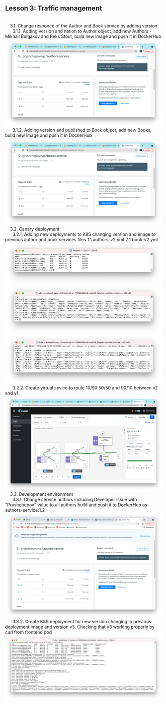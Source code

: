 &nbsp;&nbsp;<h2>Lesson 3: Traffic management </h2><br>
&nbsp;&nbsp;&nbsp;&nbsp;3.1. Change responce of the Author and Book service by adding version <br>
&nbsp;&nbsp;&nbsp;&nbsp;&nbsp;&nbsp;3.1.1. Adding version and nation to Author object, add new Authors - Mikhail Bulgakov and Reks Stout, build new image and push it in DockerHub <br>
![Screenshot](authors-service_images.png)
&nbsp;&nbsp;&nbsp;&nbsp;&nbsp;&nbsp;3.1.2. Adding version and published to Book object, add new Books, build new image and push it in DockerHub <br>
![Screenshot](books-service_images.png)
&nbsp;&nbsp;&nbsp;&nbsp;3.2. Canary deployment <br>
&nbsp;&nbsp;&nbsp;&nbsp;&nbsp;&nbsp;3.2.1. Adding new deployments to K8S changing version and image to previous author and  book services  files 1.1.authors-v2.yml 2.1.book-v2.yml <br>
![Screenshot](pods.png)
![Screenshot](authors.png)
![Screenshot](books.png)
&nbsp;&nbsp;&nbsp;&nbsp;&nbsp;&nbsp;3.2.2. Create virtual sevice to route 10/90 50/50 and 90/10 between v2 and v1
![Screenshot](kiali.png)
&nbsp;&nbsp;&nbsp;&nbsp;3.3. Development environment <br>
&nbsp;&nbsp;&nbsp;&nbsp;&nbsp;&nbsp;3.3.1. Change service authors including Developer issue with "Pryshchepov" value to all authors build and push it to DockerHub as authors-service:1.2<br>
![Screenshot](new_authors.png)
&nbsp;&nbsp;&nbsp;&nbsp;&nbsp;&nbsp;3.3.2. Create K8S deployment for new version changing in previous deployment image and version v3. Checking that v3 working properly by curl from frontend pod <br>
![Screenshot](authors-v3.png)